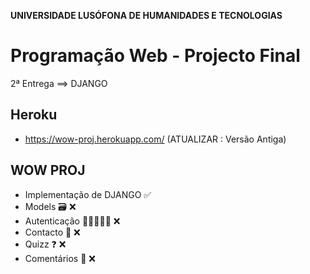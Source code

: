**UNIVERSIDADE LUSÓFONA DE HUMANIDADES E TECNOLOGIAS**

# Programação Web - Projecto Final 

2ª Entrega ==> DJANGO

## Heroku
* https://wow-proj.herokuapp.com/ (ATUALIZAR : Versão Antiga)

## WOW PROJ


* Implementação de DJANGO ✅
* Models 🗃️ ❌
* Autenticação 🦸🏼‍♀️🦸🏻‍ ❌
* Contacto 🤙 ❌
* Quizz ❓ ❌
* Comentários 💌 ❌

